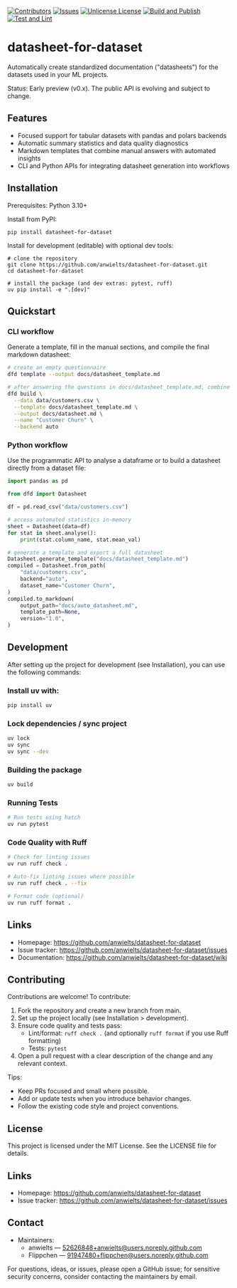 [![Contributors][contributors-shield]][contributors-url]
[![Issues][issues-shield]][issues-url]
[![Unlicense License][license-shield]][license-url]
[![Build and Publish](https://github.com/anwielts/datasheet-for-dataset/actions/workflows/build_and_publish.yml/badge.svg)](https://github.com/anwielts/datasheet-for-dataset/actions/workflows/build_and_publish.yml) [![Test and Lint](https://github.com/anwielts/datasheet-for-dataset/actions/workflows/test_and_lint.yml/badge.svg)](https://github.com/anwielts/datasheet-for-dataset/actions/workflows/test_and_lint.yml)
# datasheet-for-dataset

Automatically create standardized documentation ("datasheets") for the datasets used in your ML projects.

Status: Early preview (v0.x). The public API is evolving and subject to change.

## Features
- Focused support for tabular datasets with pandas and polars backends
- Automatic summary statistics and data quality diagnostics
- Markdown templates that combine manual answers with automated insights
- CLI and Python APIs for integrating datasheet generation into workflows

## Installation
Prerequisites: Python 3.10+

Install from PyPI:
```
pip install datasheet-for-dataset
```

Install for development (editable) with optional dev tools:
```
# clone the repository
git clone https://github.com/anwielts/datasheet-for-dataset.git
cd datasheet-for-dataset

# install the package (and dev extras: pytest, ruff)
uv pip install -e ".[dev]"
```

## Quickstart

### CLI workflow
Generate a template, fill in the manual sections, and compile the final markdown datasheet:

```bash
# create an empty questionnaire
dfd template --output docs/datasheet_template.md

# after answering the questions in docs/datasheet_template.md, combine it with a dataset
dfd build \
  --data data/customers.csv \
  --template docs/datasheet_template.md \
  --output docs/datasheet.md \
  --name "Customer Churn" \
  --backend auto
```

### Python workflow
Use the programmatic API to analyse a dataframe or to build a datasheet directly from a dataset file:

```python
import pandas as pd

from dfd import Datasheet

df = pd.read_csv("data/customers.csv")

# access automated statistics in-memory
sheet = Datasheet(data=df)
for stat in sheet.analyse():
    print(stat.column_name, stat.mean_val)

# generate a template and export a full datasheet
Datasheet.generate_template("docs/datasheet_template.md")
compiled = Datasheet.from_path(
    "data/customers.csv",
    backend="auto",
    dataset_name="Customer Churn",
)
compiled.to_markdown(
    output_path="docs/auto_datasheet.md",
    template_path=None,
    version="1.0",
)
```

## Development
After setting up the project for development (see Installation), you can use the following commands:

### Install uv with:
```bash
pip install uv
```
### Lock dependencies / sync project
```bash
uv lock
uv sync
uv sync --dev
```

### Building the package
```bash
uv build
```

### Running Tests
```bash
# Run tests using hatch
uv run pytest
```

### Code Quality with Ruff
```bash
# Check for linting issues
uv run ruff check .

# Auto-fix linting issues where possible
uv run ruff check . --fix

# Format code (optional)
uv run ruff format .
```

## Links
- Homepage: https://github.com/anwielts/datasheet-for-dataset
- Issue tracker: https://github.com/anwielts/datasheet-for-dataset/issues
- Documentation: https://github.com/anwielts/datasheet-for-dataset/wiki

## Contributing
Contributions are welcome! To contribute:
1. Fork the repository and create a new branch from main.
2. Set up the project locally (see Installation > development).
3. Ensure code quality and tests pass:
   - Lint/format: `ruff check .` (and optionally `ruff format` if you use Ruff formatting)
   - Tests: `pytest`
4. Open a pull request with a clear description of the change and any relevant context.

Tips:
- Keep PRs focused and small where possible.
- Add or update tests when you introduce behavior changes.
- Follow the existing code style and project conventions.

## License
This project is licensed under the MIT License. See the LICENSE file for details.

## Links
- Homepage: https://github.com/anwielts/datasheet-for-dataset
- Issue tracker: https://github.com/anwielts/datasheet-for-dataset/issues

## Contact
- Maintainers: 
  - anwielts — 52626848+anwielts@users.noreply.github.com
  - Flippchen — 91947480+flippchen@users.noreply.github.com

For questions, ideas, or issues, please open a GitHub issue; for sensitive security concerns, consider contacting the maintainers by email.


[contributors-shield]: https://img.shields.io/github/contributors/anwielts/datasheet-for-dataset.svg?style=for-the-badge
[contributors-url]: https://github.com/anwielts/datasheet-for-dataset/graphs/contributors
[issues-shield]: https://img.shields.io/github/issues/anwielts/datasheet-for-dataset.svg?style=for-the-badge
[issues-url]: https://github.com/anwielts/datasheet-for-dataset/issues
[license-shield]: https://img.shields.io/github/license/anwielts/datasheet-for-dataset.svg?style=for-the-badge
[license-url]: https://github.com/anwielts/datasheet-for-dataset/blob/main/LICENSE
